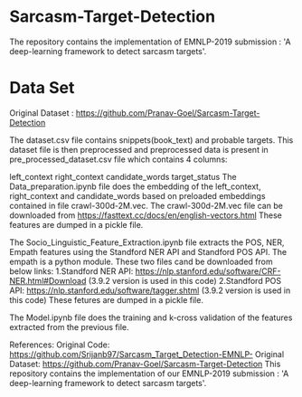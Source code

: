 # Sarcasm-Target-Detection

The repository contains the implementation of EMNLP-2019 submission : 'A deep-learning framework to detect sarcasm targets'.

# Data Set
Original Dataset : https://github.com/Pranav-Goel/Sarcasm-Target-Detection

The dataset.csv file contains snippets(book_text) and probable targets. This dataset file is then preprocessed and preprocessed data is present in pre_processed_dataset.csv file which contains 4 columns:

left_context
right_context
candidate_words
target_status
The Data_preparation.ipynb file does the embedding of the left_context, right_context and candidate_words based on preloaded embeddings contained in file crawl-300d-2M.vec. The crawl-300d-2M.vec file can be downloaded from https://fasttext.cc/docs/en/english-vectors.html These features are dumped in a pickle file.

The Socio_Linguistic_Feature_Extraction.ipynb file extracts the POS, NER, Empath features using the Standford NER API and Standford POS API. The empath is a python module. These two files cand be downloaded from below links: 1.Standford NER API: https://nlp.stanford.edu/software/CRF-NER.html#Download (3.9.2 version is used in this code) 2.Standford POS API: https://nlp.stanford.edu/software/tagger.shtml (3.9.2 version is used in this code) These fetures are dumped in a pickle file.

The Model.ipynb file does the training and k-cross validation of the features extracted from the previous file.

References: Original Code: https://github.com/Srijanb97/Sarcasm_Target_Detection-EMNLP- Original Dataset: https://github.com/Pranav-Goel/Sarcasm-Target-Detection This repository contains the implementation of our EMNLP-2019 submission : 'A deep-learning framework to detect sarcasm targets'.

